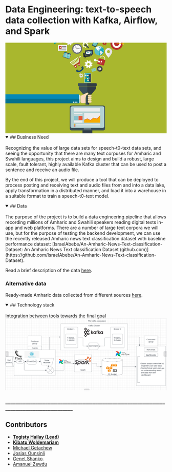 # Data Engineering: text-to-speech data collection with Kafka, Airflow, and Spark

<img title="kafka" alt="Alt text" src="/images/collect.png" width= "1000">

<details open>
<summary>## Business Need</summary>
<br>
Recognizing the value of large data sets for speech-t0-text data sets, and seeing the opportunity that there are many text corpuses for Amharic and Swahili languages, this project aims to design and build a robust, large scale, fault tolerant, highly available Kafka cluster that can be used to post a sentence and receive an audio file. 

By the end of this project, we will produce a tool that can be deployed to process posting and receiving text and audio files from and into a data lake, apply transformation in a distributed manner, and load it into a warehouse in a suitable format to train a speech-t0-text model.  

</details>
<details open>
<summary>## Data</summary>
<br>
The purpose of the project is to build a data engineering pipeline that allows recording millions of Amharic and Swahili speakers reading digital texts in-app and web platforms. There are a number of large text corpora we will use, but for the purpose of testing the backend development, we can use the recently released Amharic news text classification dataset with baseline performance dataset: [IsraelAbebe/An-Amharic-News-Text-classification-Dataset: An Amharic News Text classification Dataset (github.com)](https://github.com/IsraelAbebe/An-Amharic-News-Text-classification-Dataset).

Read a brief description of the data [here](https://arxiv.org/pdf/2103.05639.pdf).

### Alternative data 
Ready-made Amharic data collected from different sources [here](https://drive.google.com/file/d/1_YLX27TdACjIF1iu8e3t-kkTb1qBlLkO/view?usp=sharing). 

</details>
<details open>
<summary>## Technology stack</summary>
<br>
Integration between tools towards the final goal

<img title="kafka" alt="Alt text" src="/images/kafka.PNG">

</details>

### ___________________________________________________________________________________________
## Contributors
- [**Tegisty Hailay (Lead)**](https://github.com/tigisthailay)
- [**Kibatu Woldemariam**](https://github.com/kebishaa)
- [Michael Getachew](https://github.com/michaelgetachew-abebe)
- [Josias Ounsinli](https://github.com/Josias-Ounsinli)
- [Genet Shanko](https://github.com/gshanko125298).   
- [Amanuel Zewdu](https://github.com/Amanuel3065)

